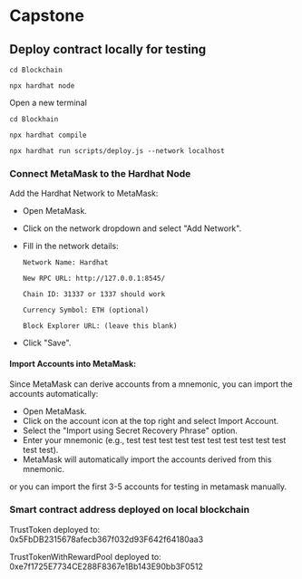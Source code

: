# Capstone

## Deploy contract locally for testing

`cd Blockchain`

`npx hardhat node`

Open a new terminal

`cd Blockhain`

`npx hardhat compile`

`npx hardhat run scripts/deploy.js --network localhost`

### Connect MetaMask to the Hardhat Node

Add the Hardhat Network to MetaMask:

- Open MetaMask.
- Click on the network dropdown and select "Add Network".
- Fill in the network details:
    ~~~
    Network Name: Hardhat

    New RPC URL: http://127.0.0.1:8545/

    Chain ID: 31337 or 1337 should work

    Currency Symbol: ETH (optional)

    Block Explorer URL: (leave this blank)
    ~~~

- Click "Save".

#### Import Accounts into MetaMask:

Since MetaMask can derive accounts from a mnemonic, you can import the accounts automatically:

- Open MetaMask.
- Click on the account icon at the top right and select Import Account.
- Select the "Import using Secret Recovery Phrase" option.
- Enter your mnemonic (e.g., test test test test test test test test test test test test).
- MetaMask will automatically import the accounts derived from this mnemonic.

or you can import the first 3-5 accounts for testing in metamask manually.

### Smart contract address deployed on local blockchain
TrustToken deployed to: 0x5FbDB2315678afecb367f032d93F642f64180aa3 

TrustTokenWithRewardPool deployed to:  0xe7f1725E7734CE288F8367e1Bb143E90bb3F0512